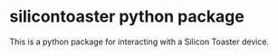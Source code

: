 # silicontoaster python package

This is a python package for interacting with a Silicon Toaster device.

